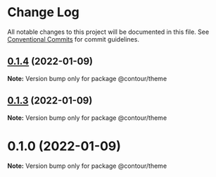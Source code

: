 # Change Log

All notable changes to this project will be documented in this file.
See [Conventional Commits](https://conventionalcommits.org) for commit guidelines.

## [0.1.4](https://github.com/pixelass/contour/compare/v0.1.3...v0.1.4) (2022-01-09)

**Note:** Version bump only for package @contour/theme





## [0.1.3](https://github.com/pixelass/contour/compare/v0.1.2...v0.1.3) (2022-01-09)

**Note:** Version bump only for package @contour/theme





# 0.1.0 (2022-01-09)

**Note:** Version bump only for package @contour/theme
